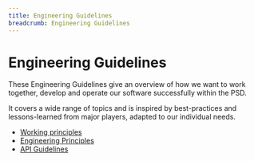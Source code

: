 ```yaml
---
title: Engineering Guidelines
breadcrumb: Engineering Guidelines
---
```


# Engineering Guidelines
These Engineering Guidelines give an overview of how we want to work together, develop and operate our software successfully within the PSD.

It covers a wide range of topics and is inspired by best-practices and lessons-learned from major players, adapted to our individual needs.

* [Working principles](working_principles)
* [Engineering Principles](engineering_principles)
* [API Guidelines](api_guidelines)

 
